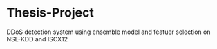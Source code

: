 # Thesis-Project
DDoS detection system using ensemble model and featuer selection on NSL-KDD and ISCX12
